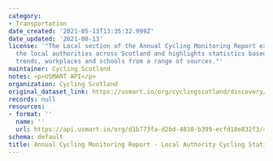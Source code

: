 ```yaml
---
category:
- Transportation
date_created: '2021-05-13T13:35:32.999Z'
date_updated: '2021-08-13'
license: '"The Local section of the Annual Cycling Monitoring Report examines all
  the local authorities across Scotland and highlights statistics based on headline
  trends, workplaces and schools from a range of sources."'
maintainer: Cycling Scotland
notes: <p>USMART API</p>
organization: Cycling Scotland
original_dataset_link: https://usmart.io/org/cyclingscotland/discovery/discovery-view-detail/5722da4b-7559-4819-ab1c-4d2c9a6f92ec
records: null
resources:
- format: ''
  name: ''
  url: https://api.usmart.io/org/d1b773fa-d2bd-4830-b399-ecfd18e832f3/45724cc2-0f99-4215-9c07-2c78dadd6075/5/urql
schema: default
title: Annual Cycling Monitoring Report - Local Authority Cycling Statistics
---
```

